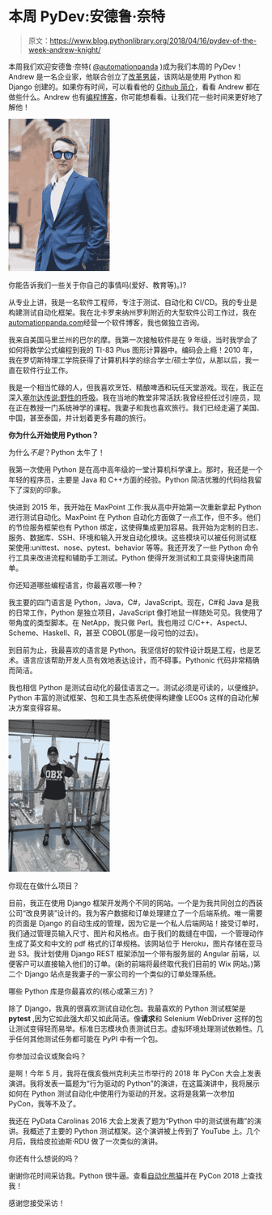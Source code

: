# 本周 PyDev:安德鲁·奈特

> 原文：<https://www.blog.pythonlibrary.org/2018/04/16/pydev-of-the-week-andrew-knight/>

本周我们欢迎安德鲁·奈特( [@automationpanda](https://twitter.com/automationpanda) )成为我们本周的 PyDev！Andrew 是一名企业家，他联合创立了[改革男装](https://www.reformedmenswear.com/)，该网站是使用 Python 和 Django 创建的。如果你有时间，可以看看他的 [Github 简介](https://github.com/AndyLPK247)，看看 Andrew 都在做些什么。Andrew 也有[编程博客](https://automationpanda.com/)，你可能想看看。让我们花一些时间来更好地了解他！

![](img/0530e6f1d36b2f4e95a0f1a460ea54c9.png)

你能告诉我们一些关于你自己的事情吗(爱好、教育等)。)?

从专业上讲，我是一名软件工程师，专注于测试、自动化和 CI/CD。我的专业是构建测试自动化框架。我在北卡罗来纳州罗利附近的大型软件公司工作过，我在[automationpanda.com](https://automationpanda.com/)经营一个软件博客，我也做独立咨询。

我来自美国马里兰州的巴尔的摩。我第一次接触软件是在 9 年级，当时我学会了如何将数学公式编程到我的 TI-83 Plus 图形计算器中。编码会上瘾！2010 年，我在罗切斯特理工学院获得了计算机科学的综合学士/硕士学位，从那以后，我一直在软件行业工作。

我是一个相当忙碌的人，但我喜欢烹饪、精酿啤酒和玩任天堂游戏。现在，我正在深入[塞尔达传说:野性的呼吸](https://www.zelda.com/breath-of-the-wild/)。我在当地的教堂非常活跃:我曾经担任过引座员，现在正在教授一门系统神学的课程。我妻子和我也喜欢旅行。我们已经走遍了美国、中国，甚至泰国，并计划着更多有趣的旅行。

**你为什么开始使用 Python？**

为什么*不是*？Python 太牛了！

我第一次使用 Python 是在高中高年级的一堂计算机科学课上。那时，我还是一个年轻的程序员，主要是 Java 和 C++方面的经验。Python 简洁优雅的代码给我留下了深刻的印象。

快进到 2015 年，我开始在 MaxPoint 工作:我从高中开始第一次重新拿起 Python 进行测试自动化。MaxPoint 在 Python 自动化方面做了一点工作，但不多。他们的节俭服务框架也有 Python 绑定，这使得集成更加容易。我开始为定制的日志、服务、数据库、SSH、环境和输入开发自动化模块。这些模块可以被任何测试框架使用:unittest、nose、pytest、behavior 等等。我还开发了一些 Python 命令行工具来改进流程和辅助手工测试。Python 使得开发测试和工具变得快速而简单。

你还知道哪些编程语言，你最喜欢哪一种？

我主要的四门语言是 Python，Java，C#，JavaScript。现在，C#和 Java 是我的日常工作，Python 是独立项目，JavaScript 像打地鼠一样随处可见。我使用了带角度的类型脚本。在 NetApp，我只做 Perl。我也用过 C/C++、AspectJ、Scheme、Haskell、R，甚至 COBOL(那是一段可怕的过去)。

到目前为止，我最喜欢的语言是 Python。我坚信好的软件设计既是工程，也是艺术。语言应该帮助开发人员有效地表达设计，而不碍事。Pythonic 代码非常精确而简洁。

我也相信 Python 是测试自动化的最佳语言之一。测试必须是可读的，以便维护。Python 丰富的测试框架、包和工具生态系统使得构建像 LEGOs 这样的自动化解决方案变得容易。

![](img/efaaec1c23520a6290610d52a252fc1d.png)

你现在在做什么项目？

目前，我正在使用 Django 框架开发两个不同的网站。一个是为我共同创立的西装公司“改良男装”设计的。我为客户数据和订单处理建立了一个后端系统。唯一需要的页面是 Django 的自动生成的管理，因为它是一个私人后端网站！接受订单时，我们通过管理员输入尺寸、图片和风格点。由于我们的裁缝在中国，一个管理动作生成了英文和中文的 pdf 格式的订单规格。该网站位于 Heroku，图片存储在亚马逊 S3。我计划使用 Django REST 框架添加一个带有服务层的 Angular 前端，以便客户可以直接输入他们的订单。(新的前端将最终取代我们目前的 Wix 网站。)第二个 Django 站点是我妻子的一家公司的一个类似的订单处理系统。

哪些 Python 库是你最喜欢的(核心或第三方)？

除了 Django，我真的很喜欢测试自动化包。我最喜欢的 Python 测试框架是 **pytest** ,因为它如此强大却又如此简洁。像**请求**和 Selenium WebDriver 这样的包让测试变得轻而易举。标准日志模块负责测试日志。虚拟环境处理测试依赖性。几乎任何其他测试任务都可能在 PyPI 中有一个包。

你参加过会议或聚会吗？

是啊！今年 5 月，我将在俄亥俄州克利夫兰市举行的 2018 年 PyCon 大会上发表演讲。我将发表一篇题为“行为驱动的 Python”的演讲，在这篇演讲中，我将展示如何在 Python 测试自动化中使用行为驱动的开发。这将是我第一次参加 PyCon，我等不及了。

我还在 PyData Carolinas 2016 大会上发表了题为“Python 中的测试很有趣”的演讲。我概述了主要的 Python 测试框架。这个演讲被上传到了 YouTube 上。几个月后，我给皮拉迪斯·RDU 做了一次类似的演讲。

你还有什么想说的吗？

谢谢你花时间采访我。Python 很牛逼。查看[自动化熊猫](https://automationpanda.com/)并在 PyCon 2018 上查找我！

感谢您接受采访！